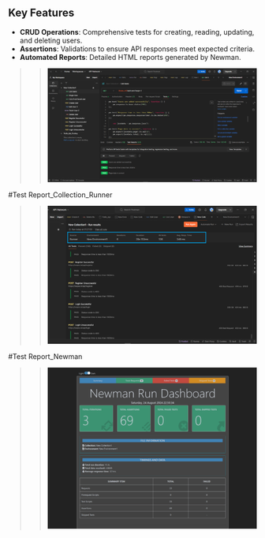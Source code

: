 ## Key Features 

- **CRUD Operations**: Comprehensive tests for creating, reading, updating, and deleting users.
- **Assertions**: Validations to ensure API responses meet expected criteria.
- **Automated Reports**: Detailed HTML reports generated by Newman.




>> <img src="https://github.com/M-Rifat/API_Testing_Postman/blob/main/ReqRes_API_Testing/Tests_TestResults.png" width="600" />

#Test Report_Collection_Runner
>> <img src="https://github.com/M-Rifat/API_Testing_Postman/blob/main/ReqRes_API_Testing/Collection_Runner_Report.png" width="600" />

#Test Report_Newman
>> <img src="https://github.com/M-Rifat/API_Testing_Postman/blob/main/ReqRes_API_Testing/ReqRes1_TestReport_Newman.png"/>
